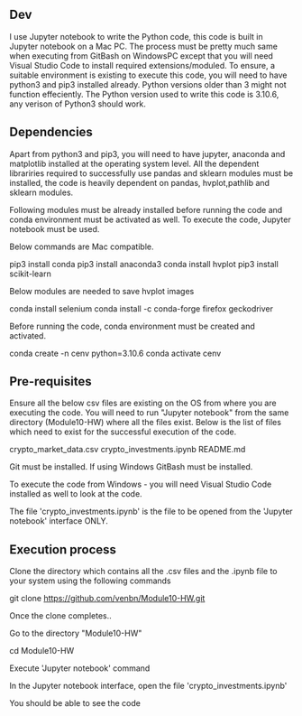 
## Dev

I use Jupyter notebook to write the Python code, this code is built in Jupyter notebook on a Mac PC. 
The process must be pretty much same when executing from GitBash on WindowsPC except that you will need Visual Studio Code to install required extensions/moduled.
To ensure, a suitable environment is existing to execute this code, you will need to have python3 and pip3 installed already. 
Python versions older than 3 might not function effeciently. The Python version used to write this code is 3.10.6, any verison of Python3 should work.

## Dependencies

Apart from python3 and pip3, you will need to have jupyter, anaconda and matplotlib installed at the operating system level.
All the dependent librariries required to successfully use pandas and sklearn modules must be installed, the code is heavily dependent on pandas, hvplot,pathlib and sklearn modules.

Following modules must be already installed before running the code and conda environment must be activated as well. To execute the code, Jupyter notebook must be used. 

Below commands are Mac compatible.

pip3 install conda
pip3 install anaconda3
conda install hvplot
pip3 install scikit-learn

Below modules are needed to save hvplot images

conda install selenium
conda install -c conda-forge firefox geckodriver

Before running the code, conda environment must be created and activated.

conda create -n cenv python=3.10.6
conda activate cenv

## Pre-requisites

Ensure all the below csv files are existing on the OS from where you are executing the code. You will need to run "Jupyter notebook" from the same directory (Module10-HW) where all the files exist. Below is the list of files which need to exist for the successful execution of the code.

crypto_market_data.csv
crypto_investments.ipynb
README.md

Git must be installed. If using Windows GitBash must be installed.

To execute the code from Windows - you will need Visual Studio Code installed as well to look at the code.

The file 'crypto_investments.ipynb' is the file to be opened from the 'Jupyter notebook' interface ONLY.

## Execution process

Clone the directory which contains all the .csv files and the .ipynb file to your system using the following commands

git clone https://github.com/venbn/Module10-HW.git

Once the clone completes.. 

Go to the directory "Module10-HW"

cd Module10-HW

Execute 'Jupyter notebook' command

In the Jupyter notebook interface, open the file 'crypto_investments.ipynb'

You should be able to see the code
